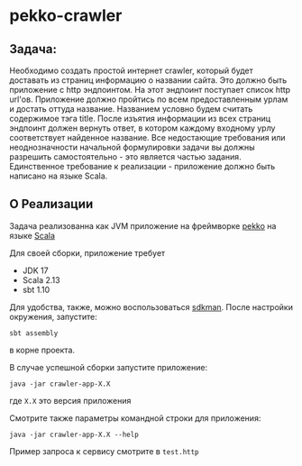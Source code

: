 # pekko-crawler

## Задача: 

Необходимо создать простой интернет crawler, который будет доставать из страниц информацию о названии сайта. 
Это должно быть приложение с http эндпоинтом. На этот эндпоинт поступает список http url'ов. 
Приложение должно пройтись по всем предоставленным урлам и достать оттуда название. 
Названием условно будем считать содержимое тэга title. 
После изъятия информации из всех страниц эндпоинт должен вернуть ответ, в котором каждому входному урлу соответствует найденное название. 
Все недостающие требования или неоднозначности начальной формулировки задачи вы должны разрешить самостоятельно - это является частью задания. 
Единственное требование к реализации - приложение должно быть написано на языке Scala.

## О Реализации

Задача реализованна как JVM приложение на фреймворке [pekko](https://pekko.apache.org/) на языке [Scala](https://www.scala-lang.org/)

Для своей сборки, приложение требует 

* JDK 17
* Scala 2.13
* sbt 1.10

Для удобства, также, можно воспользоваться [sdkman](https://sdkman.io/).
После настройки окружения, запустите:
 ```shell
 sbt assembly
 ``` 
 в корне проекта.

В случае успешной сборки запустите приложение:
```shell
java -jar crawler-app-X.X
```
где `X.X` это версия приложения

Смотрите также параметры командной строки для приложения:
```shell
java -jar crawler-app-X.X --help
```

Пример запроса к сервису смотрите в `test.http`
